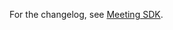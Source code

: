 For the changelog, see [Meeting SDK](https://marketplace.zoom.us/docs/guides/stay-up-to-date/changelog/).
